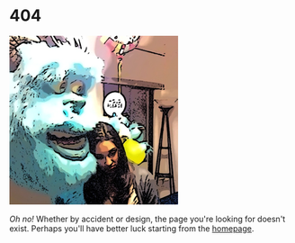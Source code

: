 # 404

![Sad Woman](/img/oh-no-300x300.png "Such Sadness")

*Oh no!* Whether by accident or design, the page you're looking for
doesn't exist. Perhaps you'll have better luck starting from the <a href="/"
rel="index">homepage</a>.
